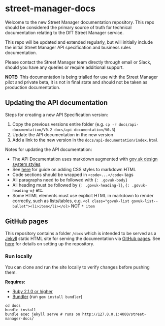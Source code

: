 # street-manager-docs

Welcome to the new Street Manager documentation repository.  This repo should be considered the primary source of truth for technical documentation relating to the DfT Street Manager service.

This repo will be updated and extended regularly, but will initially include the initial Street Manager API specification and business rules documentation.

Please contact the Street Manager team directly through email or Slack, should you have any queries or require additional support.

**NOTE:** This documentation is being trialled for use with the Street Manager pilot and private beta, it is not in final state and should not be taken as production documentation.

## Updating the API documentation

Steps for creating a new API Specification version:
1. Copy the previous versions entire folder (e.g. `cp -r docs/api-documentation/V0.2 docs/api-documentation/V0.3`)
2. Update the API documentation in the new version
3. Add a link to the new version in the `docs/api-documentation/index.html`

Notes for updating the API documentation:
* The API Documentation uses markdown augmented with [gov.uk design system styles](https://design-system.service.gov.uk/)
* See [here](https://digitaldrummerj.me/styling-jekyll-markdown/) for guide on adding CSS styles to markdown HTML
* Code sections should be wrapped in `<code>...</code>` tags
* All paragraphs need to be followed with `{: .govuk-body}`
* All heading must be followed by `{: .govuk-heading-l}`, `{: .govuk-heading-m}` etc.
* Some HTML elements must use explicit HTML in markdown to render correctly, such as lists/tables, e.g. `<ol class="govuk-list govuk-list--bullet"><li>item</li></ol>` NOT `* item`

## GitHub pages

This repository contains a folder `/docs` which is intended to be served as a [Jekyll](https://jekyllrb.com/docs/github-pages/) static HTML site for serving the documentation via [GitHub pages](https://departmentfortransport.github.io/street-manager-docs/). See [here](https://help.github.com/en/articles/configuring-a-publishing-source-for-github-pages) for details on setting up the repository.

### Run locally

You can clone and run the site locally to verify changes before pushing them.

**Requires:**
* [Ruby 2.1.0 or higher](https://www.ruby-lang.org/en/downloads/)
* [Bundler](https://bundler.io/) (run `gem install bundler`)

```
cd docs
bundle install
bundle exec jekyll serve # runs on http://127.0.0.1:4000/street-manager-docs/
```
